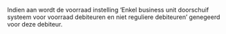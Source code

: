 Indien aan wordt de voorraad instelling ‘Enkel business unit doorschuif systeem voor voorraad debiteuren en niet reguliere debiteuren’ genegeerd voor deze debiteur.